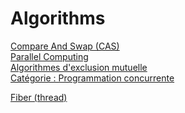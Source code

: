 # Algorithms

[Compare And Swap (CAS)](https://en.wikipedia.org/wiki/Compare-and-swap)  
[Parallel Computing](https://en.wikipedia.org/wiki/Parallel_computing)  
[Algorithmes d'exclusion mutuelle](https://fr.wikipedia.org/wiki/Cat%C3%A9gorie:Algorithme_d%27exclusion_mutuelle)  
[Catégorie : Programmation concurrente](https://fr.wikipedia.org/wiki/Cat%C3%A9gorie:Programmation_concurrente)

[Fiber (thread)](https://en.wikipedia.org/wiki/Fiber_(computer_science))
